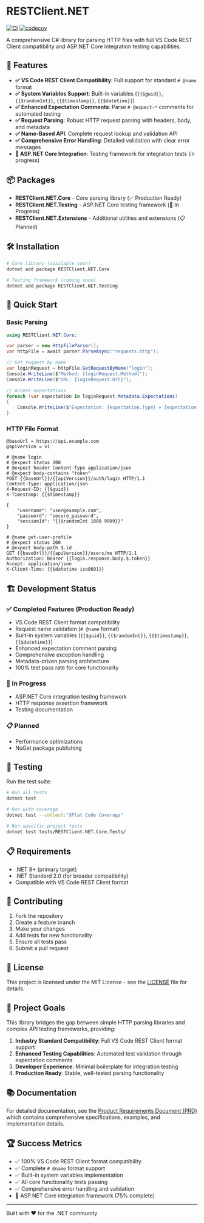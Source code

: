 # RESTClient.NET

[![CI](https://github.com/Meir017/vscode-restclient-dotnet/actions/workflows/ci.yml/badge.svg)](https://github.com/Meir017/vscode-restclient-dotnet/actions/workflows/ci.yml)
[![codecov](https://codecov.io/gh/Meir017/vscode-restclient-dotnet/branch/main/graph/badge.svg)](https://codecov.io/gh/Meir017/vscode-restclient-dotnet)

A comprehensive C# library for parsing HTTP files with full VS Code REST Client compatibility and ASP.NET Core integration testing capabilities.

## 🚀 Features

- **✅ VS Code REST Client Compatibility**: Full support for standard `# @name` format
- **✅ System Variables Support**: Built-in variables (`{{$guid}}`, `{{$randomInt}}`, `{{$timestamp}}`, `{{$datetime}}`)
- **✅ Enhanced Expectation Comments**: Parse `# @expect-*` comments for automated testing
- **✅ Request Parsing**: Robust HTTP request parsing with headers, body, and metadata
- **✅ Name-Based API**: Complete request lookup and validation API
- **✅ Comprehensive Error Handling**: Detailed validation with clear error messages
- **🚧 ASP.NET Core Integration**: Testing framework for integration tests (in progress)

## 📦 Packages

- **RESTClient.NET.Core** - Core parsing library (✅ Production Ready)
- **RESTClient.NET.Testing** - ASP.NET Core testing framework (🚧 In Progress)
- **RESTClient.NET.Extensions** - Additional utilities and extensions (📋 Planned)

## 🛠️ Installation

```bash
# Core library (available soon)
dotnet add package RESTClient.NET.Core

# Testing framework (coming soon)
dotnet add package RESTClient.NET.Testing
```

## 📖 Quick Start

### Basic Parsing

```csharp
using RESTClient.NET.Core;

var parser = new HttpFileParser();
var httpFile = await parser.ParseAsync("requests.http");

// Get request by name
var loginRequest = httpFile.GetRequestByName("login");
Console.WriteLine($"Method: {loginRequest.Method}");
Console.WriteLine($"URL: {loginRequest.Url}");

// Access expectations
foreach (var expectation in loginRequest.Metadata.Expectations)
{
    Console.WriteLine($"Expectation: {expectation.Type} = {expectation.Value}");
}
```

### HTTP File Format

```http
@baseUrl = https://api.example.com
@apiVersion = v1

# @name login
# @expect status 200
# @expect header Content-Type application/json
# @expect body-contains "token"
POST {{baseUrl}}/{{apiVersion}}/auth/login HTTP/1.1
Content-Type: application/json
X-Request-ID: {{$guid}}
X-Timestamp: {{$timestamp}}

{
    "username": "user@example.com",
    "password": "secure_password",
    "sessionId": "{{$randomInt 1000 9999}}"
}

# @name get-user-profile
# @expect status 200
# @expect body-path $.id
GET {{baseUrl}}/{{apiVersion}}/users/me HTTP/1.1
Authorization: Bearer {{login.response.body.$.token}}
Accept: application/json
X-Client-Time: {{$datetime iso8601}}
```

## 🏗️ Development Status

### ✅ Completed Features (Production Ready)

- VS Code REST Client format compatibility
- Request name validation (`# @name` format)
- Built-in system variables (`{{$guid}}`, `{{$randomInt}}`, `{{$timestamp}}`, `{{$datetime}}`)
- Enhanced expectation comment parsing
- Comprehensive exception handling
- Metadata-driven parsing architecture
- 100% test pass rate for core functionality

### 🚧 In Progress

- ASP.NET Core integration testing framework
- HTTP response assertion framework
- Testing documentation

### 📋 Planned

- Performance optimizations
- NuGet package publishing

## 🧪 Testing

Run the test suite:

```bash
# Run all tests
dotnet test

# Run with coverage
dotnet test --collect:"XPlat Code Coverage"

# Run specific project tests
dotnet test tests/RESTClient.NET.Core.Tests/
```

## 📋 Requirements

- .NET 8+ (primary target)
- .NET Standard 2.0 (for broader compatibility)
- Compatible with VS Code REST Client format

## 🤝 Contributing

1. Fork the repository
2. Create a feature branch
3. Make your changes
4. Add tests for new functionality
5. Ensure all tests pass
6. Submit a pull request

## 📄 License

This project is licensed under the MIT License - see the [LICENSE](LICENSE) file for details.

## 🎯 Project Goals

This library bridges the gap between simple HTTP parsing libraries and complex API testing frameworks, providing:

1. **Industry Standard Compatibility**: Full VS Code REST Client format support
2. **Enhanced Testing Capabilities**: Automated test validation through expectation comments
3. **Developer Experience**: Minimal boilerplate for integration testing
4. **Production Ready**: Stable, well-tested parsing functionality

## 📚 Documentation

For detailed documentation, see the [Product Requirements Document (PRD)](PRD.md) which contains comprehensive specifications, examples, and implementation details.

## 🏆 Success Metrics

- ✅ 100% VS Code REST Client format compatibility
- ✅ Complete `# @name` format support
- ✅ Built-in system variables implementation
- ✅ All core functionality tests passing
- ✅ Comprehensive error handling and validation
- 🚧 ASP.NET Core integration framework (75% complete)

---

Built with ❤️ for the .NET community
